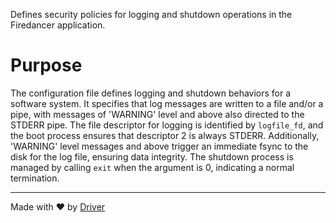 <!--------------------------------------------------------------------------------->
<!-- IMPORTANT: This file is auto-generated by Driver (https://driver.ai). -------->
<!-- Manual edits may be overwritten on future commits. --------------------------->
<!--------------------------------------------------------------------------------->

Defines security policies for logging and shutdown operations in the Firedancer application.

# Purpose
The configuration file defines logging and shutdown behaviors for a software system. It specifies that log messages are written to a file and/or a pipe, with messages of 'WARNING' level and above also directed to the STDERR pipe. The file descriptor for logging is identified by `logfile_fd`, and the boot process ensures that descriptor 2 is always STDERR. Additionally, 'WARNING' level messages and above trigger an immediate fsync to the disk for the log file, ensuring data integrity. The shutdown process is managed by calling `exit` when the argument is 0, indicating a normal termination.

---
Made with ❤️ by [Driver](https://www.driver.ai/)